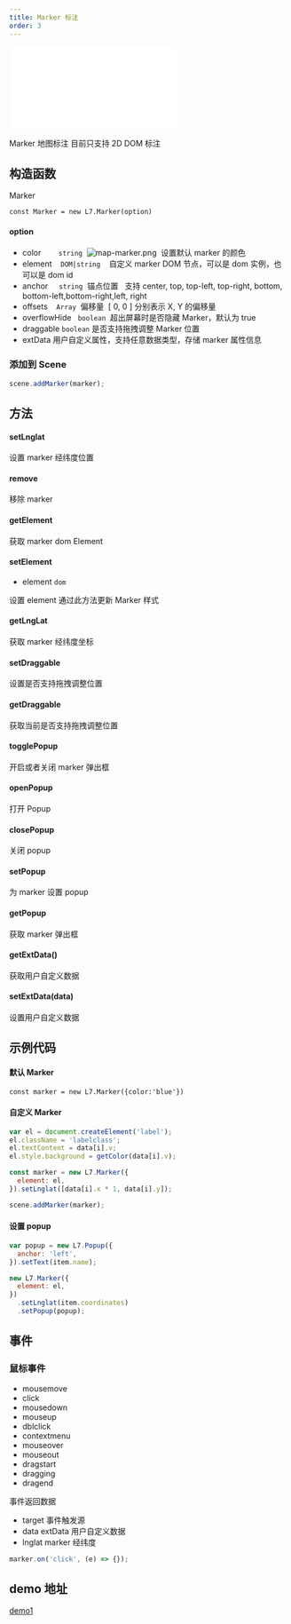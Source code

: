 ```yaml
---
title: Marker 标注
order: 3
---
```


<embed src="@/docs/api/common/style.md"></embed>

Marker 地图标注 目前只支持 2D DOM 标注

## 构造函数

Marker

`const Marker = new L7.Marker(option)`

#### option

- color        `string` 
  ![map-marker.png](https://gw.alipayobjects.com/mdn/antv_site/afts/img/A*BJ6cTpDcuLcAAAAAAAAAAABkARQnAQ)  设置默认 marker 的颜色
- element    `DOM|string`    自定义 marker DOM 节点，可以是 dom 实例，也可以是 dom id
- anchor     `string`  锚点位置   支持 center, top, top-left, top-right, bottom, bottom-left,bottom-right,left, right
- offsets    `Array`  偏移量  [ 0, 0 ] 分别表示 X, Y 的偏移量
- overflowHide   `boolean`  超出屏幕时是否隐藏 Marker，默认为 true
- draggable `boolean` 是否支持拖拽调整 Marker 位置
- extData 用户自定义属性，支持任意数据类型，存储 marker 属性信息

### 添加到 Scene

```javascript
scene.addMarker(marker);
```

## 方法

#### setLnglat

设置 marker 经纬度位置

#### remove

移除 marker

#### getElement

获取 marker dom Element

#### setElement

- element `dom`

设置 element 通过此方法更新 Marker 样式

#### getLngLat

获取 marker 经纬度坐标

#### setDraggable

设置是否支持拖拽调整位置

#### getDraggable

获取当前是否支持拖拽调整位置

#### togglePopup

开启或者关闭 marker 弹出框

#### openPopup

打开 Popup

#### closePopup

关闭 popup

#### setPopup

为 marker 设置 popup

#### getPopup

获取 marker 弹出框

#### getExtData()

获取用户自定义数据

#### setExtData(data)

设置用户自定义数据

## 示例代码

#### 默认 Marker

`const marker = new L7.Marker({color:'blue'})`

#### 自定义 Marker

```javascript
var el = document.createElement('label');
el.className = 'labelclass';
el.textContent = data[i].v;
el.style.background = getColor(data[i].v);

const marker = new L7.Marker({
  element: el,
}).setLnglat([data[i].x * 1, data[i].y]);

scene.addMarker(marker);
```

#### 设置 popup

```javascript
var popup = new L7.Popup({
  anchor: 'left',
}).setText(item.name);

new L7.Marker({
  element: el,
})
  .setLnglat(item.coordinates)
  .setPopup(popup);
```

## 事件

### 鼠标事件

- mousemove
- click
- mousedown
- mouseup
- dblclick
- contextmenu
- mouseover
- mouseout
- dragstart
- dragging
- dragend

事件返回数据

- target 事件触发源
- data extData 用户自定义数据
- lnglat marker 经纬度

```javascript
marker.on('click', (e) => {});
```

## demo 地址

[demo1](/examples/tutorial/marker#amap)

